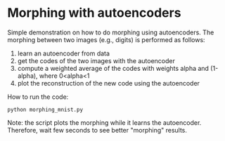 # Morphing with autoencoders

Simple demonstration on how to do morphing using autoencoders.
The morphing between two images (e.g., digits) is performed as follows:

1. learn an autoencoder from data
2. get the codes of the two images with the autoencoder
3. compute a weighted average of the codes with weights alpha and (1-alpha), where 0<alpha<1
4. plot the reconstruction of the new code using the autoencoder

How to run the code:

```python morphing_mnist.py```  

Note: the script plots the morphing while it learns the autoencoder.
Therefore, wait few seconds to see better "morphing" results.